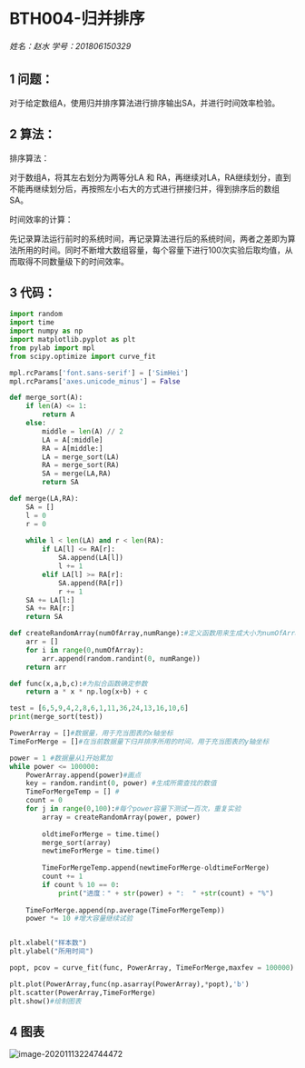 # BTH004-归并排序

###### 姓名：赵水   学号：201806150329



## 1 问题：

对于给定数组A，使用归并排序算法进行排序输出SA，并进行时间效率检验。



## 2 算法：

排序算法：

对于数组A，将其左右划分为两等分LA 和 RA，再继续对LA，RA继续划分，直到不能再继续划分后，再按照左小右大的方式进行拼接归并，得到排序后的数组SA。



时间效率的计算：

先记录算法运行前时的系统时间，再记录算法进行后的系统时间，两者之差即为算法所用的时间。同时不断增大数组容量，每个容量下进行100次实验后取均值，从而取得不同数量级下的时间效率。

## 3 代码：

```python
import random
import time
import numpy as np
import matplotlib.pyplot as plt
from pylab import mpl
from scipy.optimize import curve_fit

mpl.rcParams['font.sans-serif'] = ['SimHei']
mpl.rcParams['axes.unicode_minus'] = False

def merge_sort(A):
    if len(A) <= 1:
        return A
    else:
        middle = len(A) // 2
        LA = A[:middle]
        RA = A[middle:]
        LA = merge_sort(LA)
        RA = merge_sort(RA)
        SA = merge(LA,RA)
        return SA

def merge(LA,RA):
    SA = []
    l = 0
    r = 0
        
    while l < len(LA) and r < len(RA):
        if LA[l] <= RA[r]:
            SA.append(LA[l])
            l += 1
        elif LA[l] >= RA[r]:
            SA.append(RA[r])
            r += 1
    SA += LA[l:]
    SA += RA[r:]
    return SA

def createRandomArray(numOfArray,numRange):#定义函数用来生成大小为numOfArray，在0到numRange范围内的整数的数组
    arr = []
    for i in range(0,numOfArray):
        arr.append(random.randint(0, numRange))
    return arr

def func(x,a,b,c):#为拟合函数确定参数
    return a * x * np.log(x+b) + c    

test = [6,5,9,4,2,8,6,1,11,36,24,13,16,10,6]
print(merge_sort(test))

PowerArray = []#数据量，用于充当图表的x轴坐标
TimeForMerge = []#在当前数据量下归并排序所用的时间，用于充当图表的y轴坐标

power = 1 #数据量从1开始累加
while power <= 100000:
    PowerArray.append(power)#画点
    key = random.randint(0, power) #生成所需查找的数值
    TimeForMergeTemp = [] #
    count = 0
    for j in range(0,100):#每个power容量下测试一百次，重复实验
        array = createRandomArray(power, power)
        
        oldtimeForMerge = time.time()
        merge_sort(array)
        newtimeForMerge = time.time()
        
        TimeForMergeTemp.append(newtimeForMerge-oldtimeForMerge)
        count += 1
        if count % 10 == 0:
            print("进度：" + str(power) + ":  " +str(count) + "%")
        
    TimeForMerge.append(np.average(TimeForMergeTemp))
    power *= 10 #增大容量继续试验


plt.xlabel("样本数")
plt.ylabel("所用时间")

popt, pcov = curve_fit(func, PowerArray, TimeForMerge,maxfev = 100000)

plt.plot(PowerArray,func(np.asarray(PowerArray),*popt),'b')
plt.scatter(PowerArray,TimeForMerge)
plt.show()#绘制图表
```

## 4 图表

![image-20201113224744472](C:\Users\45353\AppData\Roaming\Typora\typora-user-images\image-20201113224744472.png)